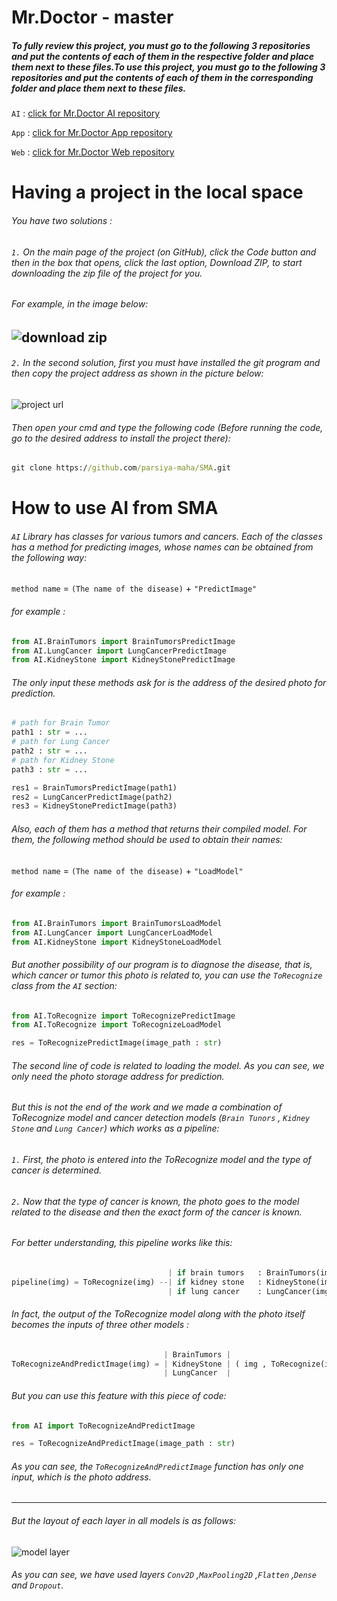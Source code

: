 # **Mr.Doctor - master**

##### To fully review this project, you must go to the following 3 repositories and put the contents of each of them in the respective folder and place them next to these files.To use this project, you must go to the following 3 repositories and put the contents of each of them in the corresponding folder and place them next to these files.

`AI`  : [click for Mr.Doctor AI repository](https://https://github.com/parsiya-maha/Mr.Doctor-AI)

`App` : [click for Mr.Doctor App repository](https://github.com/parsiya-maha/Mr.Doctor-App)

`Web` : [click for Mr.Doctor Web repository](https://github.com/parsiya-maha/Mr.Doctor-Web)


# **Having a project in the local space**

###### You have two solutions :

###### `1.` On the main page of the project (on GitHub), click the Code button and then in the box that opens, click the last option, Download ZIP, to start downloading the zip file of the project for you.

###### For example, in the image below:

![download zip](https://raw.githubusercontent.com/parsiya-maha/SMA/master/ForReadMe/DownloadZipGitHub.jpg)
----------------------------------------------------------------------------------------------------------

###### `2.` In the second solution, first you must have installed the git program and then copy the project address as shown in the picture below:

![project url](https://raw.githubusercontent.com/parsiya-maha/SMA/master/ForReadMe/GitProjectUrl.jpg)

###### Then open your cmd and type the following code (Before running the code, go to the desired address to install the project there):

```cmd
git clone https://github.com/parsiya-maha/SMA.git
```

# **How to use AI from SMA**

###### `AI` Library has classes for various tumors and cancers. Each of the classes has a method for predicting images, whose names can be obtained from the following way:

`method name` = `(The name of the disease)` + `"PredictImage"`

###### for example :

```py
from AI.BrainTumors import BrainTumorsPredictImage
from AI.LungCancer import LungCancerPredictImage
from AI.KidneyStone import KidneyStonePredictImage
```

###### The only input these methods ask for is the address of the desired photo for prediction.

```py
# path for Brain Tumor
path1 : str = ...
# path for Lung Cancer
path2 : str = ...
# path for Kidney Stone
path3 : str = ...

res1 = BrainTumorsPredictImage(path1)
res2 = LungCancerPredictImage(path2)
res3 = KidneyStonePredictImage(path3)
```

###### Also, each of them has a method that returns their compiled model. For them, the following method should be used to obtain their names:

`method name` = `(The name of the disease)` + `"LoadModel"`

###### for example :

```py
from AI.BrainTumors import BrainTumorsLoadModel
from AI.LungCancer import LungCancerLoadModel
from AI.KidneyStone import KidneyStoneLoadModel
```

###### But another possibility of our program is to diagnose the disease, that is, which cancer or tumor this photo is related to, you can use the `ToRecognize` class from the `AI` section:

```py
from AI.ToRecognize import ToRecognizePredictImage
from AI.ToRecognize import ToRecognizeLoadModel

res = ToRecognizePredictImage(image_path : str)
```

###### The second line of code is related to loading the model. As you can see, we only need the photo storage address for prediction.

###### But this is not the end of the work and we made a combination of ToRecognize model and cancer detection models (`Brain Tunors` , `Kidney Stone` and `Lung Cancer`) which works as a pipeline:

###### `1.` First, the photo is entered into the ToRecognize model and the type of cancer is determined.

###### `2.` Now that the type of cancer is known, the photo goes to the model related to the disease and then the exact form of the cancer is known.

###### For better understanding, this pipeline works like this:

```py
                                   | if brain tumors   : BrainTumors(img) 
pipeline(img) = ToRecognize(img) --| if kidney stone   : KidneyStone(img)
                                   | if lung cancer    : LungCancer(img)
```

###### In fact, the output of the ToRecognize model along with the photo itself becomes the inputs of three other models :

```py
                                  | BrainTumors |
ToRecognizeAndPredictImage(img) = | KidneyStone | ( img , ToRecognize(img) )
                                  | LungCancer  |
```

###### But you can use this feature with this piece of code:

```py
from AI import ToRecognizeAndPredictImage

res = ToRecognizeAndPredictImage(image_path : str)
```

###### As you can see, the `ToRecognizeAndPredictImage` function has only one input, which is the photo address.

---

###### But the layout of each layer in all models is as follows:

![model layer](https://raw.githubusercontent.com/parsiya-maha/SMA/master/ForReadMe/model%20layer.png)

###### As you can see, we have used layers `Conv2D` ,`MaxPooling2D` ,`Flatten` ,`Dense` and `Dropout`.

